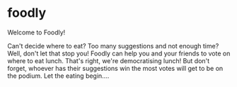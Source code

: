 # foodly

Welcome to Foodly!

Can't decide where to eat? Too many suggestions and not enough time?
Well, don't let that stop you! Foodly can help you and your friends to vote on where to eat lunch.
That's right, we're democratising lunch!
But don't forget, whoever has their suggestions win the most votes will get to be on the podium. Let the eating begin....

